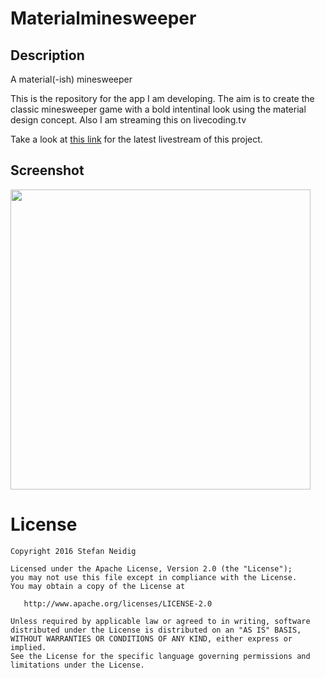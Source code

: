 # Materialminesweeper

## Description

A material(-ish) minesweeper

This is the repository for the app I am developing. The aim is to create the classic minesweeper game with a bold intentinal look using the material design concept. Also I am streaming this on livecoding.tv 

Take a look at [this link](https://www.livecoding.tv/dasheck0/videos/) for the latest livestream of this project.

## Screenshot

<img src="https://github.com/dasheck0/materialminesweeper/blob/master/art/screenshot.png" width="480">

# License
```
Copyright 2016 Stefan Neidig

Licensed under the Apache License, Version 2.0 (the "License");
you may not use this file except in compliance with the License.
You may obtain a copy of the License at

   http://www.apache.org/licenses/LICENSE-2.0

Unless required by applicable law or agreed to in writing, software
distributed under the License is distributed on an "AS IS" BASIS,
WITHOUT WARRANTIES OR CONDITIONS OF ANY KIND, either express or implied.
See the License for the specific language governing permissions and
limitations under the License.
```
